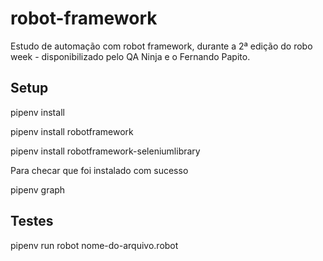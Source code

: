# robot-framework

Estudo de automação com robot framework, durante a 2ª edição do robo week - disponibilizado pelo QA Ninja e o Fernando Papito.

## Setup

pipenv install

pipenv install robotframework

pipenv install robotframework-seleniumlibrary

Para checar que foi instalado com sucesso

pipenv graph

## Testes

pipenv run robot nome-do-arquivo.robot
